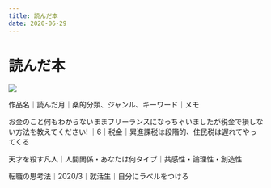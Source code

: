 ```yaml
---
title: 読んだ本
date: 2020-06-29
---
```


# 読んだ本

![](https://chankuwa.com/wp-content/uploads/2020/06/hon.png)

作品名｜読んだ月｜桑的分類、ジャンル、キーワード｜メモ

お金のこと何もわからないままフリーランスになっちゃいましたが税金で損しない方法を教えてください! ｜6｜税金｜累進課税は段階的、住民税は遅れてやってくる

天才を殺す凡人｜人間関係・あなたは何タイプ｜共感性・論理性・創造性

転職の思考法｜2020/3｜就活生｜自分にラベルをつけろ